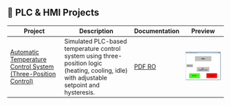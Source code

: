 ## 🔹 PLC & HMI Projects

| Project | Description | Documentation | Preview |
|--------|-------------|---------------|---------|
| [Automatic Temperature Control System (Three-Position Control)](https://github.com/Iustin999/PLC-HMI-Projects/tree/main/projects/Automatic%20Temperature%20Control%20System) | Simulated PLC-based temperature control system using three-position logic (heating, cooling, idle) with adjustable setpoint and hysteresis. | [PDF RO](https://github.com/Iustin999/PLC-HMI-Projects/blob/main/projects/Automatic%20Temperature%20Control%20System/SRA_T.pdf) | ![preview](https://github.com/Iustin999/PLC-HMI-Projects/blob/main/projects/Automatic%20Temperature%20Control%20System/srat.png) |
